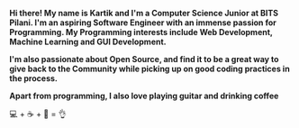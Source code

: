 __Hi there! My name is Kartik and I'm a Computer Science Junior at BITS Pilani. I'm an aspiring Software Engineer with an immense passion for Programming. My Programming interests include Web Development, Machine Learning and GUI Development.__

__I'm also passionate about Open Source, and find it to be a great way to give back to the Community while picking up on good coding practices in the process.__

__Apart from programming, I also love playing guitar and drinking coffee__

💻 + ☕ + 🎸 = 👌
